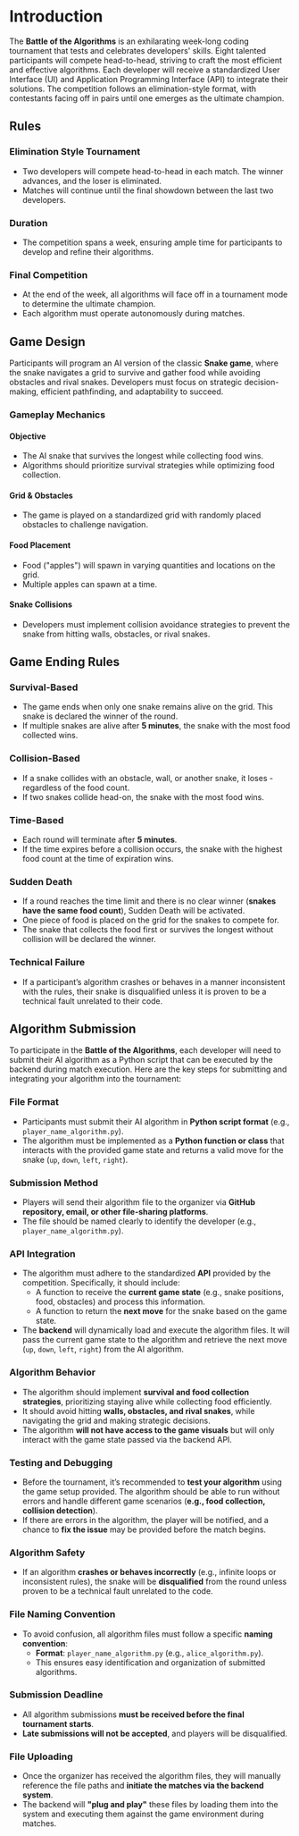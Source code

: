 # Introduction

The **Battle of the Algorithms** is an exhilarating week-long coding tournament that tests and celebrates developers' skills. Eight talented participants will compete head-to-head, striving to craft the most efficient and effective algorithms. Each developer will receive a standardized User Interface (UI) and Application Programming Interface (API) to integrate their solutions. The competition follows an elimination-style format, with contestants facing off in pairs until one emerges as the ultimate champion.

## Rules

### Elimination Style Tournament
- Two developers will compete head-to-head in each match. The winner advances, and the loser is eliminated.
- Matches will continue until the final showdown between the last two developers.

### Duration
- The competition spans a week, ensuring ample time for participants to develop and refine their algorithms.

### Final Competition
- At the end of the week, all algorithms will face off in a tournament mode to determine the ultimate champion.
- Each algorithm must operate autonomously during matches.

## Game Design

Participants will program an AI version of the classic **Snake game**, where the snake navigates a grid to survive and gather food while avoiding obstacles and rival snakes. Developers must focus on strategic decision-making, efficient pathfinding, and adaptability to succeed.

### Gameplay Mechanics

#### Objective
- The AI snake that survives the longest while collecting food wins.
- Algorithms should prioritize survival strategies while optimizing food collection.

#### Grid & Obstacles
- The game is played on a standardized grid with randomly placed obstacles to challenge navigation.

#### Food Placement
- Food ("apples") will spawn in varying quantities and locations on the grid.
- Multiple apples can spawn at a time.

#### Snake Collisions
- Developers must implement collision avoidance strategies to prevent the snake from hitting walls, obstacles, or rival snakes.

## Game Ending Rules

### Survival-Based
- The game ends when only one snake remains alive on the grid. This snake is declared the winner of the round.
- If multiple snakes are alive after **5 minutes**, the snake with the most food collected wins.

### Collision-Based
- If a snake collides with an obstacle, wall, or another snake, it loses - regardless of the food count.
- If two snakes collide head-on, the snake with the most food wins.

### Time-Based
- Each round will terminate after **5 minutes**.
- If the time expires before a collision occurs, the snake with the highest food count at the time of expiration wins.

### Sudden Death
- If a round reaches the time limit and there is no clear winner (**snakes have the same food count**), Sudden Death will be activated.
- One piece of food is placed on the grid for the snakes to compete for.
- The snake that collects the food first or survives the longest without collision will be declared the winner.

### Technical Failure
- If a participant’s algorithm crashes or behaves in a manner inconsistent with the rules, their snake is disqualified unless it is proven to be a technical fault unrelated to their code.

## Algorithm Submission

To participate in the **Battle of the Algorithms**, each developer will need to submit their AI algorithm as a Python script that can be executed by the backend during match execution. Here are the key steps for submitting and integrating your algorithm into the tournament:

### File Format
- Participants must submit their AI algorithm in **Python script format** (e.g., `player_name_algorithm.py`).
- The algorithm must be implemented as a **Python function or class** that interacts with the provided game state and returns a valid move for the snake (`up`, `down`, `left`, `right`).

### Submission Method
- Players will send their algorithm file to the organizer via **GitHub repository, email, or other file-sharing platforms**.
- The file should be named clearly to identify the developer (e.g., `player_name_algorithm.py`).

### API Integration
- The algorithm must adhere to the standardized **API** provided by the competition. Specifically, it should include:
  - A function to receive the **current game state** (e.g., snake positions, food, obstacles) and process this information.
  - A function to return the **next move** for the snake based on the game state.
- The **backend** will dynamically load and execute the algorithm files. It will pass the current game state to the algorithm and retrieve the next move (`up`, `down`, `left`, `right`) from the AI algorithm.

### Algorithm Behavior
- The algorithm should implement **survival and food collection strategies**, prioritizing staying alive while collecting food efficiently.
- It should avoid hitting **walls, obstacles, and rival snakes**, while navigating the grid and making strategic decisions.
- The algorithm **will not have access to the game visuals** but will only interact with the game state passed via the backend API.

### Testing and Debugging
- Before the tournament, it’s recommended to **test your algorithm** using the game setup provided. The algorithm should be able to run without errors and handle different game scenarios (**e.g., food collection, collision detection**).
- If there are errors in the algorithm, the player will be notified, and a chance to **fix the issue** may be provided before the match begins.

### Algorithm Safety
- If an algorithm **crashes or behaves incorrectly** (e.g., infinite loops or inconsistent rules), the snake will be **disqualified** from the round unless proven to be a technical fault unrelated to the code.

### File Naming Convention
- To avoid confusion, all algorithm files must follow a specific **naming convention**:
  - **Format**: `player_name_algorithm.py` (e.g., `alice_algorithm.py`).
  - This ensures easy identification and organization of submitted algorithms.

### Submission Deadline
- All algorithm submissions **must be received before the final tournament starts**.
- **Late submissions will not be accepted**, and players will be disqualified.

### File Uploading
- Once the organizer has received the algorithm files, they will manually reference the file paths and **initiate the matches via the backend system**.
- The backend will **"plug and play"** these files by loading them into the system and executing them against the game environment during matches.

